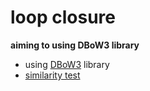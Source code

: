 # loop closure
**aiming to using DBoW3 library**
* using [DBoW3](https://github.com/rmsalinas/DBow3) library
* [similarity test](similarity_test.cpp)